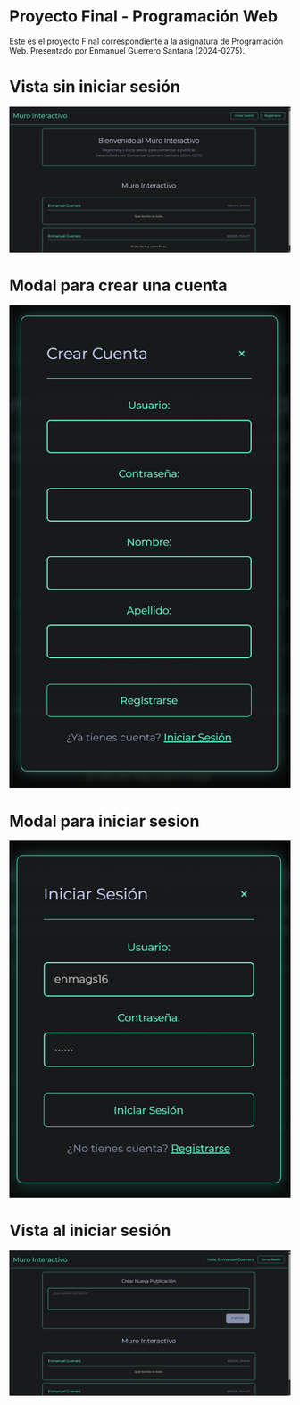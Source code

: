 # Proyecto Final - Programación Web 

Este es el proyecto Final correspondiente a la asignatura de Programación Web. Presentado por Enmanuel Guerrero Santana (2024-0275).

# Vista sin iniciar sesión

![Captura de pantalla](./public/screenshoots/image.png)

# Modal para crear una cuenta

![Captura de pantalla](./public/screenshoots/image2.png)

# Modal para iniciar sesion

![Captura de pantalla](./public/screenshoots/image4.png)

# Vista al iniciar sesión

![Captura de pantalla](./public/screenshoots/image3.png)